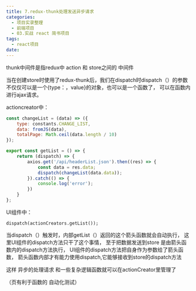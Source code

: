 ```yaml
---
title: 7.redux-thunk处理发送异步请求
categories:
  - 项目实录整理
  - 前端项目
  - 03.实战 react 简书项目
tags:
  - react项目
date:
---
```

thunk中间件是指redux中  action 和 store之间的 中间件

当在创建store时使用了redux-thunk后，我们在dispatch时dispatch（）的参数不仅仅可以是一个{type：，value}的对象，也可以是一个函数了， 可以在函数内进行ajax请求。

actioncreator中：

```javascript
const changeList = (data) => ({
	type: constants.CHANGE_LIST,
	data: fromJS(data),
	totalPage: Math.ceil(data.length / 10)
});

export const getList = () => {
	return (dispatch) => {
		axios.get('/api/headerList.json').then((res) => {
			const data = res.data;
			dispatch(changeList(data.data));
		}).catch(() => {
			console.log('error');
		})
	}
};
```

UI组件中：

```
dispatch(actionCreators.getList());
```
当dispatch（）触发时，内部getList（）返回的这个箭头函数就会自动执行， 这里UI组件的dispatch方法只干了这个事情，
至于把数据发送到store
是由箭头函数内的dispatch方法执行，
UI组件的dispatch方法把自身作为参数给了箭头函数， 箭头函数内部才有能力使用dispatch,它能够接收到store的dispatch方法

这样 异步的处理请求 和一些复杂逻辑函数就可以在actionCreator里管理了


（页有利于函数的 自动化测试）